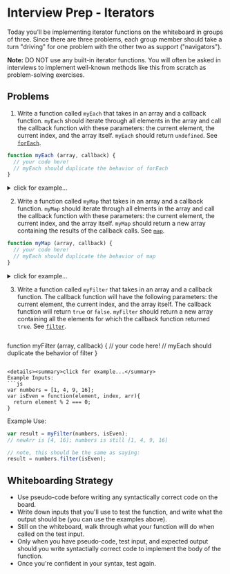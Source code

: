 # Interview Prep - Iterators

Today you'll be implementing iterator functions on the whiteboard in groups of three. Since there are three problems, each group member should take a turn "driving" for one problem with the other two as support ("navigators").

**Note:** DO NOT use any built-in iterator functions. You will often be asked in interviews to implement well-known methods like this from scratch as problem-solving exercises.

## Problems

1. Write a function called `myEach` that takes in an array and a callback function. `myEach` should iterate through all elements in the array and call the callback function with these parameters: the current element, the current index, and the array itself. `myEach` should return `undefined`. See [`forEach`](https://developer.mozilla.org/en-US/docs/Web/JavaScript/Reference/Global_Objects/Array/forEach).

  ```js
  function myEach (array, callback) {
    // your code here!
    // myEach should duplicate the behavior of forEach
  }
  ```

  <details><summary>click for example...</summary>
  Example Inputs:
  ```js
  var words = ['apple', 'banana', 'cherry'];
  var logAsList = function(element, index, arr){
    console.log(index + '. ' + element);
  }
  ```

  Example Use:
  ```js
  myEach(words, logAsList);
  // console.logs:
    // 1. apple
    // 2. banana
    // 3. cherry

  // note, this should be the same as calling
  words.forEach(logAsList);
  ```
  </details>

2. Write a function called `myMap` that takes in an array and a callback function. `myMap` should iterate through all elments in the array and call the callback function with these parameters: the current element, the current index, and the array itself. `myMap` should return a new array containing the results of the callback calls. See [`map`](https://developer.mozilla.org/en-US/docs/Web/JavaScript/Reference/Global_Objects/Array/map).

  ```js
  function myMap (array, callback) {
    // your code here!
    // myEach should duplicate the behavior of map
  }
  ```

  <details><summary>click for example...</summary>
  Example Inputs:
  ```js
  var numbers = [1, 4, 9];
  var timesTwo = function(element, index, arr){
    return element*2;
  }
  ```

  Example Use:
  ```js
  var result = myMap(numbers, timesTwo);
  // result is [2, 8, 18]; numbers is still [1, 4, 9]

  // note, this should be the same as saying:
  result = numbers.map(timesTwo);
  ```
  </details>

3. Write a function called `myFilter` that takes in an array and a callback function. The callback function will have the following parameters: the current element, the current index, and the array itself. The callback function will return `true` or `false`. `myFilter` should return a new array containing all the elements for which the callback function returned `true`. See [`filter`](https://developer.mozilla.org/en-US/docs/Web/JavaScript/Reference/Global_Objects/Array/filter).

    ```js
  function myFilter (array, callback) {
    // your code here!
    // myEach should duplicate the behavior of filter
  }
  ```

  <details><summary>click for example...</summary>
  Example Inputs:
  ```js
  var numbers = [1, 4, 9, 16];
  var isEven = function(element, index, arr){
    return element % 2 === 0;
  }
  ```

  Example Use:
  ```js
  var result = myFilter(numbers, isEven);
  // newArr is [4, 16]; numbers is still [1, 4, 9, 16]

  // note, this should be the same as saying:
  result = numbers.filter(isEven);
  ```
  </details>

## Whiteboarding Strategy

* Use pseudo-code before writing any syntactically correct code on the board.
* Write down inputs that you'll use to test the function, and write what the output should be (you can use the examples above).
* Still on the whiteboard, walk through what your function will do when called on the test input.  
* Only when you have pseudo-code, test input, and expected output should you write syntactially correct code to implement the body of the function.  
* Once you're confident in your syntax, test again. 
